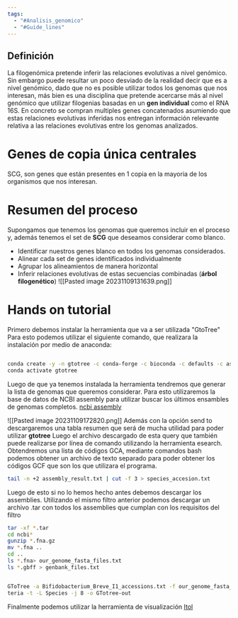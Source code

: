```yaml
---
tags:
  - "#Analisis_genomico"
  - "#Guide_lines"
---
```

## Definición
La filogenómica pretende inferir las relaciones evolutivas a nivel genómico. Sin embargo puede resultar un poco desviado de la realidad decir que es a nivel genómico, dado que no es posible utilizar todos los genomas que nos interesan, más bien es una disciplina que pretende acercarse más al nivel genómico que utilizar filogenias basadas en un **gen individual** como el RNA 16S.
En concreto se compran multiples genes concatenados asumiendo que estas relaciones evolutivas inferidas nos entregan información relevante relativa a las relaciones evolutivas entre los genomas analizados.
# Genes de copia única centrales
SCG, son genes que están presentes en 1 copia en la mayoria de los organismos que nos interesan.
# Resumen del proceso
Supongamos que tenemos los genomas que queremos incluir en el proceso y, además tenemos el set de **SCG** que deseamos considerar como blanco.
+ Identificar nuestros genes blanco en todos los genomas considerados.
+ Alinear cada set de genes identificados individualmente
+ Agrupar los alineamientos de manera horizontal
+ Inferir relaciones evolutivas de estas secuencias combinadas (**árbol filogenético**)
![[Pasted image 20231109131639.png]]


# Hands on tutorial
Primero debemos instalar la herramienta que va a ser utilizada "GtoTree"
Para esto podemos utilizar el siguiente comando, que realizara la instalación por medio de anaconda:
```bash

conda create -y -n gtotree -c conda-forge -c bioconda -c defaults -c astrobiomike gtotree
conda activate gtotree

```
Luego de que ya tenemos instalada la herramienta tendremos que generar la lista de genomas que queremos considerar.
Para esto utilizaremos la base de datos de NCBI assembly para utilizar buscar los últimos ensambles de genomas completos.
[ncbi assembly](https://www.ncbi.nlm.nih.gov/assembly/?term=Pediococcus%5BORGN%5D+AND+%22latest+refseq%22%5Bfilter%5DAND+%22complete+genome%22%5Bfilter%5D)

![[Pasted image 20231109172820.png]]
Además con la opción send to descargaremos una tabla resumen que será de mucha utilidad para poder utilizar **gtotree**
Luego el archivo descargado de esta query que también puede realizarse por línea de comando utilizando la herramienta esearch. Obtendremos una lista de códigos GCA, mediante comandos bash podemos obtener un archivo de texto separado para poder obtener los códigos GCF que son los que utilizara el programa.
```bash
tail -n +2 assembly_result.txt | cut -f 3 > species_accesion.txt

```
Luego de esto si no lo hemos hecho antes debemos descargar los assemblies.
Utilizando el mismo filtro anterior podemos descargar un archivo .tar con todos los assemblies que cumplan con los requisitos del filtro
```bash
tar -xf *.tar
cd ncbi*
gunzip *.fna.gz
mv *.fna ..
cd ..
ls *.fna> our_genome_fasta_files.txt
ls *.gbff > genbank_files.txt

```


```
```
```bash 
GToTree -a Bifidobacterium_Breve_I1_accessions.txt -f our_genome_fasta_files.txt -H Bac  
teria -t -L Species -j 8 -o GTotree-out
```
Finalmente podemos utilizar la herramienta de visualización [Itol ](https://itol.embl.de/)
